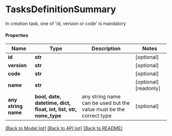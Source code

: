 # TasksDefinitionSummary

In creation task, one of 'id, version or code' is mandatory

#### Properties
Name | Type | Description | Notes
------------ | ------------- | ------------- | -------------
**id** | **str** |  | [optional] 
**version** | **str** |  | [optional] 
**code** | **str** |  | [optional] 
**name** | **str** |  | [optional] [readonly] 
**any string name** | **bool, date, datetime, dict, float, int, list, str, none_type** | any string name can be used but the value must be the correct type | [optional]

[[Back to Model list]](../README.md#documentation-for-models) [[Back to API list]](../README.md#documentation-for-api-endpoints) [[Back to README]](../README.md)

